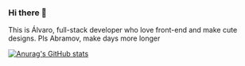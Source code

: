 ### Hi there 👋

This is Álvaro, full-stack developer who love front-end and make cute designs.
Pls Abramov, make days more longer

[![Anurag's GitHub stats](https://github-readme-stats.vercel.app/api?username=Koke-beep&theme=radical&count_private=true)](https://github.com/anuraghazra/github-readme-stats)
